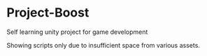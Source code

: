 # Project-Boost
Self learning unity project for game development

Showing scripts only due to insufficient space from various assets.